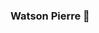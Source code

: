 ### Watson Pierre <Full Stack Developer> 👋

<!--
**Watsp24/Watsp24** is a ✨ _special_ ✨ repository because its `README.md` (this file) appears on your GitHub profile.

Here are some ideas to get you started:

- 🔭 I’m currently working on JavaScript.
- 🌱 I’m currently learning Full Stack Development.
- 👯 I’m looking to collaborate on Legal Tech Projects.
- 🤔 I’m looking for help with Networking in Tech.
- 💬 Ask me about ...
- 📫 How to reach me: ...
- 😄 Pronouns: He/Him
- ⚡ Fun fact: Visual Artist with Legal Mind.
-->
